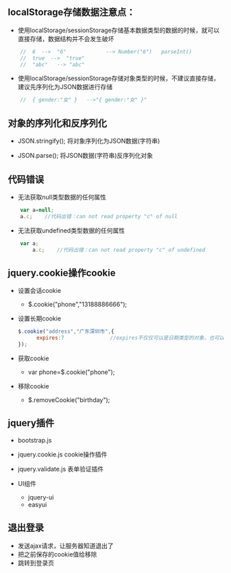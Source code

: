 ## localStorage存储数据注意点：
+ 使用localStorage/sessionStorage存储基本数据类型的数据的时候，就可以直接存储，数据结构并不会发生破坏
```js
    //  6  -->  "6"             --> Number("6")   parseInt()
    //  true  -->  "true"
    //  "abc"   --> "abc"
```

+ 使用localStorage/sessionStorage存储对象类型的时候，不建议直接存储，建议先序列化为JSON数据进行存储
```js
    //  { gender:"女" }   -->"{ gender:"女" }"
```

## 对象的序列化和反序列化
+ JSON.stringify(); 将对象序列化为JSON数据(字符串)

+ JSON.parse();     将JSON数据(字符串)反序列化对象

## 代码错误
+ 无法获取null类型数据的任何属性
```js
    var a=null;
    a.c;    //代码出错：can not read property "c" of null
```

+ 无法获取undefined类型数据的任何属性
```js
    var a;
        a.c;    //代码出错：can not read property "c" of undefined
```

## jquery.cookie操作cookie
+ 设置会话cookie
    - $.cookie("phone","13188886666");
+ 设置长期cookie
   ```js
   $.cookie("address","广东深圳市",{
         expires:7               //expires不仅仅可以是日期类型的对象，也可以是以天为单位的数字
   });
   ```

+ 获取cookie
    + var phone=$.cookie("phone");

+ 移除cookie
    - $.removeCookie("birthday");

## jquery插件
+ bootstrap.js
+ jquery.cookie.js          cookie操作插件
+ jquery.validate.js        表单验证插件

+ UI组件
    - jquery-ui
    - easyui

## 退出登录
+ 发送ajax请求，让服务器知道退出了
+ 把之前保存的cookie值给移除
+ 跳转到登录页